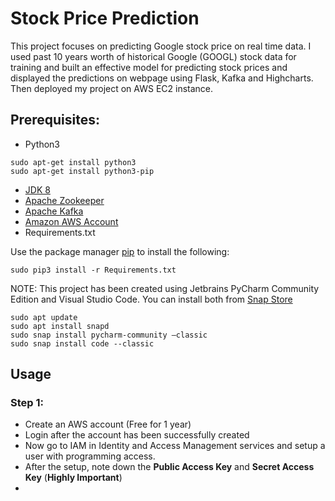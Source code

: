 ﻿# Stock Price Prediction

This project focuses on predicting Google stock price on real time data. I used past 10 years worth of historical Google (GOOGL) stock data for training and built an effective model for predicting stock prices and displayed the predictions on webpage using Flask, Kafka and Highcharts. Then deployed my project on AWS EC2 instance.

## Prerequisites:

- Python3
```
sudo apt-get install python3
sudo apt-get install python3-pip
```
- [JDK 8 ](https://jdk.java.net/)
- [Apache Zookeeper](https://zookeeper.apache.org/)
- [Apache Kafka](https://kafka.apache.org/downloads)
- [Amazon AWS Account](https://aws.amazon.com/)
- Requirements.txt

Use the package manager [pip](https://pip.pypa.io/en/stable/) to install the following:

```
sudo pip3 install -r Requirements.txt
```

NOTE: This project has been created using Jetbrains PyCharm Community Edition and Visual Studio Code. You can install both from [Snap Store](https://snapcraft.io/)

```
sudo apt update
sudo apt install snapd
sudo snap install pycharm-community –classic
sudo snap install code --classic
```

## Usage
### Step 1:
- Create an AWS account (Free for 1 year)
- Login after the account has been successfully created
- Now go to IAM in Identity and Access Management services and setup a user with programming access.
- After the setup, note down the **Public Access Key** and **Secret Access Key** (**Highly Important**)
-
